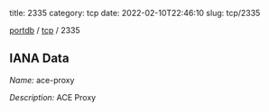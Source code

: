 title: 2335
category: tcp
date: 2022-02-10T22:46:10
slug: tcp/2335

[portdb](/) / [tcp](/category/tcp.html) / 2335


## IANA Data

_Name:_ ace-proxy

_Description:_ ACE Proxy

